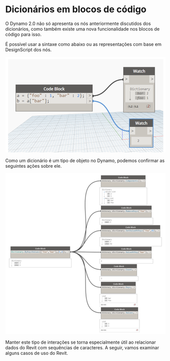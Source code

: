 

# Dicionários em blocos de código

O Dynamo 2.0 não só apresenta os nós anteriormente discutidos dos dicionários, como também existe uma nova funcionalidade nos blocos de código para isso.

É possível usar a sintaxe como abaixo ou as representações com base em DesignScript dos nós.

![IMAGEM](images/9-1/DYN20_Dictionary.png)

Como um dicionário é um tipo de objeto no Dynamo, podemos confirmar as seguintes ações sobre ele.

![IMAGEM](images/9-3/9-3_dictionaryCodeBlocks.png)

Manter este tipo de interações se torna especialmente útil ao relacionar dados do Revit com sequências de caracteres. A seguir, vamos examinar alguns casos de uso do Revit.

